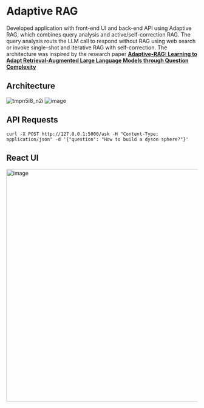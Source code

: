 # Adaptive RAG
Developed application with front-end UI and back-end API using Adaptive RAG, which combines query analysis and active/self-correction RAG. The query analysis routs the LLM call to respond without RAG using web search or invoke single-shot and iterative RAG with self-correction. The architecture was inspired by the research paper **[Adaptive-RAG: Learning to Adapt Retrieval-Augmented Large Language Models through Question Complexity](https://arxiv.org/pdf/2403.14403)**

## Architecture
![tmpn5i8_n2i](https://github.com/user-attachments/assets/7af982c9-3ac0-46d0-902f-13a2778c9e30)
![image](https://github.com/user-attachments/assets/a1d09c7e-103e-4e22-aaea-1bce706b06a7)

## API Requests
```
curl -X POST http://127.0.0.1:5000/ask -H "Content-Type: application/json" -d '{"question": "How to build a dyson sphere?"}'
```
## React UI
<img width="611" alt="image" src="https://github.com/user-attachments/assets/dfe5337d-cce8-4dfe-8702-be29bd3a139c" />
